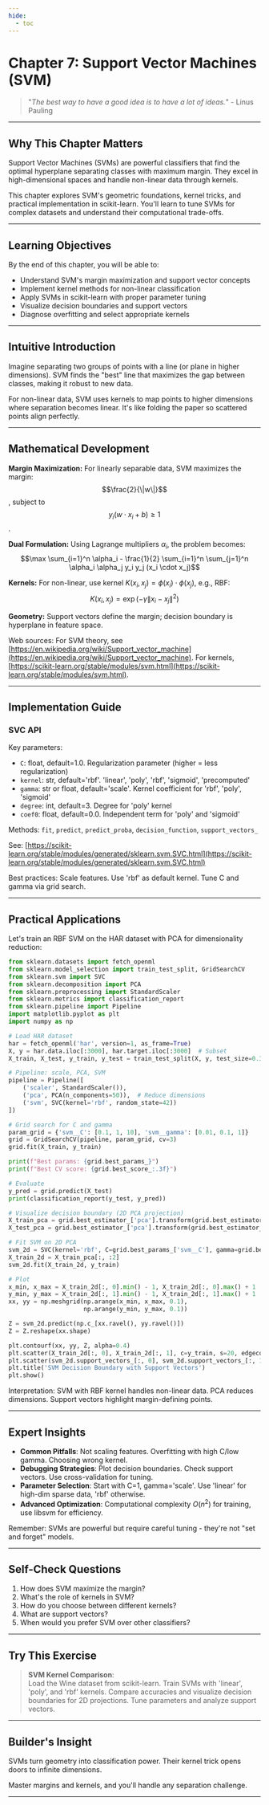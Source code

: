 ```yaml
---
hide:
  - toc
---
```


# Chapter 7: Support Vector Machines (SVM)

> "*The best way to have a good idea is to have a lot of ideas.*" - Linus Pauling

---

## Why This Chapter Matters

Support Vector Machines (SVMs) are powerful classifiers that find the optimal hyperplane separating classes with maximum margin. They excel in high-dimensional spaces and handle non-linear data through kernels.

This chapter explores SVM's geometric foundations, kernel tricks, and practical implementation in scikit-learn. You'll learn to tune SVMs for complex datasets and understand their computational trade-offs.

---

## Learning Objectives

By the end of this chapter, you will be able to:

- Understand SVM's margin maximization and support vector concepts
- Implement kernel methods for non-linear classification
- Apply SVMs in scikit-learn with proper parameter tuning
- Visualize decision boundaries and support vectors
- Diagnose overfitting and select appropriate kernels

---

## Intuitive Introduction

Imagine separating two groups of points with a line (or plane in higher dimensions). SVM finds the "best" line that maximizes the gap between classes, making it robust to new data.

For non-linear data, SVM uses kernels to map points to higher dimensions where separation becomes linear. It's like folding the paper so scattered points align perfectly.

---

## Mathematical Development

**Margin Maximization:**
For linearly separable data, SVM maximizes the margin: $$\frac{2}{\|w\|}$$, subject to $$y_i(w \cdot x_i + b) \geq 1$$.

**Dual Formulation:**
Using Lagrange multipliers $\alpha_i$, the problem becomes:
$$\max \sum_{i=1}^n \alpha_i - \frac{1}{2} \sum_{i=1}^n \sum_{j=1}^n \alpha_i \alpha_j y_i y_j (x_i \cdot x_j)$$

**Kernels:**
For non-linear, use kernel $K(x_i, x_j) = \phi(x_i) \cdot \phi(x_j)$, e.g., RBF: $$K(x_i, x_j) = \exp(-\gamma \|x_i - x_j\|^2)$$

**Geometry:**
Support vectors define the margin; decision boundary is hyperplane in feature space.

Web sources: For SVM theory, see [https://en.wikipedia.org/wiki/Support_vector_machine](https://en.wikipedia.org/wiki/Support_vector_machine). For kernels, [https://scikit-learn.org/stable/modules/svm.html](https://scikit-learn.org/stable/modules/svm.html).

---

## Implementation Guide

### SVC API
Key parameters:
- `C`: float, default=1.0. Regularization parameter (higher = less regularization)
- `kernel`: str, default='rbf'. 'linear', 'poly', 'rbf', 'sigmoid', 'precomputed'
- `gamma`: str or float, default='scale'. Kernel coefficient for 'rbf', 'poly', 'sigmoid'
- `degree`: int, default=3. Degree for 'poly' kernel
- `coef0`: float, default=0.0. Independent term for 'poly' and 'sigmoid'

Methods: `fit`, `predict`, `predict_proba`, `decision_function`, `support_vectors_`

See: [https://scikit-learn.org/stable/modules/generated/sklearn.svm.SVC.html](https://scikit-learn.org/stable/modules/generated/sklearn.svm.SVC.html)

Best practices: Scale features. Use 'rbf' as default kernel. Tune C and gamma via grid search.

---

## Practical Applications

Let's train an RBF SVM on the HAR dataset with PCA for dimensionality reduction:

```python
from sklearn.datasets import fetch_openml
from sklearn.model_selection import train_test_split, GridSearchCV
from sklearn.svm import SVC
from sklearn.decomposition import PCA
from sklearn.preprocessing import StandardScaler
from sklearn.metrics import classification_report
from sklearn.pipeline import Pipeline
import matplotlib.pyplot as plt
import numpy as np

# Load HAR dataset
har = fetch_openml('har', version=1, as_frame=True)
X, y = har.data.iloc[:3000], har.target.iloc[:3000]  # Subset
X_train, X_test, y_train, y_test = train_test_split(X, y, test_size=0.3, random_state=42)

# Pipeline: scale, PCA, SVM
pipeline = Pipeline([
    ('scaler', StandardScaler()),
    ('pca', PCA(n_components=50)),  # Reduce dimensions
    ('svm', SVC(kernel='rbf', random_state=42))
])

# Grid search for C and gamma
param_grid = {'svm__C': [0.1, 1, 10], 'svm__gamma': [0.01, 0.1, 1]}
grid = GridSearchCV(pipeline, param_grid, cv=3)
grid.fit(X_train, y_train)

print(f"Best params: {grid.best_params_}")
print(f"Best CV score: {grid.best_score_:.3f}")

# Evaluate
y_pred = grid.predict(X_test)
print(classification_report(y_test, y_pred))

# Visualize decision boundary (2D PCA projection)
X_train_pca = grid.best_estimator_['pca'].transform(grid.best_estimator_['scaler'].transform(X_train))
X_test_pca = grid.best_estimator_['pca'].transform(grid.best_estimator_['scaler'].transform(X_test))

# Fit SVM on 2D PCA
svm_2d = SVC(kernel='rbf', C=grid.best_params_['svm__C'], gamma=grid.best_params_['svm__gamma'])
X_train_2d = X_train_pca[:, :2]
svm_2d.fit(X_train_2d, y_train)

# Plot
x_min, x_max = X_train_2d[:, 0].min() - 1, X_train_2d[:, 0].max() + 1
y_min, y_max = X_train_2d[:, 1].min() - 1, X_train_2d[:, 1].max() + 1
xx, yy = np.meshgrid(np.arange(x_min, x_max, 0.1),
                     np.arange(y_min, y_max, 0.1))

Z = svm_2d.predict(np.c_[xx.ravel(), yy.ravel()])
Z = Z.reshape(xx.shape)

plt.contourf(xx, yy, Z, alpha=0.4)
plt.scatter(X_train_2d[:, 0], X_train_2d[:, 1], c=y_train, s=20, edgecolor='k')
plt.scatter(svm_2d.support_vectors_[:, 0], svm_2d.support_vectors_[:, 1], s=100, facecolors='none', edgecolors='r')
plt.title('SVM Decision Boundary with Support Vectors')
plt.show()
```

Interpretation: SVM with RBF kernel handles non-linear data. PCA reduces dimensions. Support vectors highlight margin-defining points.

---

## Expert Insights

- **Common Pitfalls**: Not scaling features. Overfitting with high C/low gamma. Choosing wrong kernel.
- **Debugging Strategies**: Plot decision boundaries. Check support vectors. Use cross-validation for tuning.
- **Parameter Selection**: Start with C=1, gamma='scale'. Use 'linear' for high-dim sparse data, 'rbf' otherwise.
- **Advanced Optimization**: Computational complexity $O(n^2)$ for training, use libsvm for efficiency.

Remember: SVMs are powerful but require careful tuning - they're not "set and forget" models.

---

## Self-Check Questions

1. How does SVM maximize the margin?
2. What's the role of kernels in SVM?
3. How do you choose between different kernels?
4. What are support vectors?
5. When would you prefer SVM over other classifiers?

---

## Try This Exercise

> **SVM Kernel Comparison**:  
> Load the Wine dataset from scikit-learn. Train SVMs with 'linear', 'poly', and 'rbf' kernels. Compare accuracies and visualize decision boundaries for 2D projections. Tune parameters and analyze support vectors.

---

## Builder's Insight

SVMs turn geometry into classification power. Their kernel trick opens doors to infinite dimensions.

Master margins and kernels, and you'll handle any separation challenge.

---

